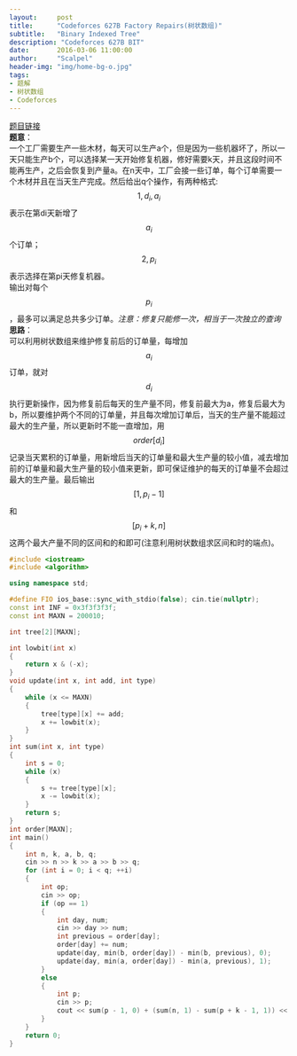 ```yaml
---
layout:     post
title:      "Codeforces 627B Factory Repairs(树状数组)"
subtitle:   "Binary Indexed Tree"
description: "Codeforces 627B BIT"
date:       2016-03-06 11:00:00
author:     "Scalpel"
header-img: "img/home-bg-o.jpg"
tags:
- 题解
- 树状数组
- Codeforces
---
```

[题目链接](http://codeforces.com/problemset/problem/627/B)  
**题意**：  
一个工厂需要生产一些木材，每天可以生产a个，但是因为一些机器坏了，所以一天只能生产b个，可以选择某一天开始修复机器，修好需要k天，并且这段时间不能再生产，之后会恢复到产量a。在n天中，工厂会接一些订单，每个订单需要一个木材并且在当天生产完成。然后给出q个操作，有两种格式:  
$$1, d_i, a_i$$ 表示在第di天新增了$$a_i$$个订单；  
$$2, p_i$$ 表示选择在第pi天修复机器。  
输出对每个$$p_i$$，最多可以满足总共多少订单。*注意：修复只能修一次，相当于一次独立的查询*  
**思路**：  
可以利用树状数组来维护修复前后的订单量，每增加$$a_i$$订单，就对$$d_i$$执行更新操作，因为修复前后每天的生产量不同，修复前最大为a，修复后最大为b，所以要维护两个不同的订单量，并且每次增加订单后，当天的生产量不能超过最大的生产量，所以更新时不能一直增加，用$$order[d_i]$$记录当天累积的订单量，用新增后当天的订单量和最大生产量的较小值，减去增加前的订单量和最大生产量的较小值来更新，即可保证维护的每天的订单量不会超过最大的生产量。最后输出$$[1, p_i - 1]$$和$$[p_i + k, n]$$这两个最大产量不同的区间和的和即可(注意利用树状数组求区间和时的端点)。  

~~~cpp
#include <iostream>
#include <algorithm>

using namespace std;

#define FIO ios_base::sync_with_stdio(false); cin.tie(nullptr);
const int INF = 0x3f3f3f3f;
const int MAXN = 200010;

int tree[2][MAXN];

int lowbit(int x)
{
    return x & (-x);
}
void update(int x, int add, int type)
{
    while (x <= MAXN)
    {
        tree[type][x] += add;
        x += lowbit(x);
    }
}
int sum(int x, int type)
{
    int s = 0;
    while (x)
    {
        s += tree[type][x];
        x -= lowbit(x);
    }
    return s;
}
int order[MAXN];
int main() 
{
    int n, k, a, b, q;
    cin >> n >> k >> a >> b >> q;
    for (int i = 0; i < q; ++i)
    {
        int op;
        cin >> op;
        if (op == 1)
        {
            int day, num;
            cin >> day >> num;
            int previous = order[day];
            order[day] += num;
            update(day, min(b, order[day]) - min(b, previous), 0);
            update(day, min(a, order[day]) - min(a, previous), 1);
        }
        else
        {
            int p;
            cin >> p;
            cout << sum(p - 1, 0) + (sum(n, 1) - sum(p + k - 1, 1)) << endl;
        }
    }
    return 0;
}
~~~
